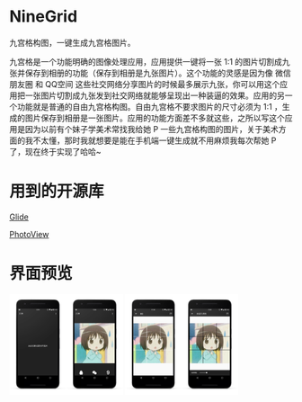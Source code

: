 # NineGrid
九宫格构图，一键生成九宫格图片。

九宫格是一个功能明确的图像处理应用，应用提供一键将一张 1:1 的图片切割成九张并保存到相册的功能（保存到相册是九张图片）。这个功能的灵感是因为像 微信朋友圈 和 QQ空间 这些社交网络分享图片的时候最多展示九张，你可以用这个应用把一张图片切割成九张发到社交网络就能够呈现出一种装逼的效果。应用的另一个功能就是普通的自由九宫格构图。自由九宫格不要求图片的尺寸必须为 1:1 ，生成的图片保存到相册是一张图片。应用的功能方面差不多就这些，之所以写这个应用是因为以前有个妹子学美术常找我给她 P 一些九宫格构图的图片，关于美术方面的我不太懂，那时我就想要是能在手机端一键生成就不用麻烦我每次帮她 P 了，现在终于实现了哈哈~

# 用到的开源库

[Glide](https://github.com/bumptech/glide)

[PhotoView](https://github.com/chrisbanes/PhotoView)

# 界面预览


<img src="https://github.com/xiaofei-dev/NineGrid/blob/master/app/art/enframe_2017-07-20-12-19-18.png" width="20%" height="20%"><img src="https://github.com/xiaofei-dev/NineGrid/blob/master/app/art/enframe_2017-07-20-12-19-27.png" width="20%" height="20%">
<img src="https://github.com/xiaofei-dev/NineGrid/blob/master/app/art/enframe_2017-07-20-12-19-43.png" width="20%" height="20%"><img src="https://github.com/xiaofei-dev/NineGrid/blob/master/app/art/enframe_2017-07-20-12-19-58.png" width="20%" height="20%">
